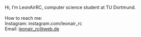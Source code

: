 Hi, I’m LeonAirRC, computer science student at TU Dortmund.\
\
How to reach me:\
Instagram: instagram.com/leonair_rc\
Email: leonair_rc@web.de
